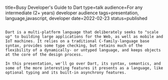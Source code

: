 title=Busy Developer's Guide to Dart
type=talk
audience=For any intermediate (2+ years) developer audience
tags=presentation, language,javascript, developer
date=2022-02-23
status=published
~~~~~~

Dart is a multi-platform language that deliberately seeks to "scale up" to building large applications for the Web, as well as mobile and IoT machines. It relies on a traditional C-family-language base syntax, provides some type checking, but retains much of the flexibility of a dynamically- or untyped language, and keeps objects at the core of the design process.

In this presentation, we'll go over Dart, its syntax, semantics, and some of the more interesting features it presents as a language, like optional typing and its built-in asynchrony features.
    
